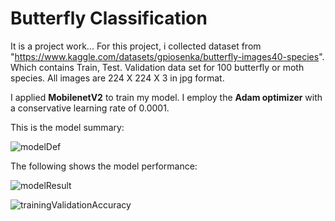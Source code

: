 # Butterfly Classification 
It is a project work...
For this project, i collected dataset from "https://www.kaggle.com/datasets/gpiosenka/butterfly-images40-species". Which contains Train, Test. Validation data set for 100 butterfly or moth species. All images are 224 X 224 X 3 in jpg format.

I applied **MobilenetV2** to train my model. I employ the **Adam optimizer** with a conservative learning rate of 0.0001. 


This is the model summary:

![modelDef](https://github.com/Nishat5349/butterflyClassification/assets/72455268/88152745-59b8-4611-9529-ee870f49c3da)


The following shows the model performance:

![modelResult](https://github.com/Nishat5349/butterflyClassification/assets/72455268/7c995d6b-114f-403c-b1c9-b423e9ad1239)

![trainingValidationAccuracy](https://github.com/Nishat5349/butterflyClassification/assets/72455268/62617d41-e21e-46a7-9cc8-e0ebe7073f3a)







